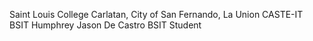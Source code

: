 Saint Louis College
Carlatan, City of San Fernando, La Union
CASTE-IT
BSIT
Humphrey Jason De Castro
BSIT Student